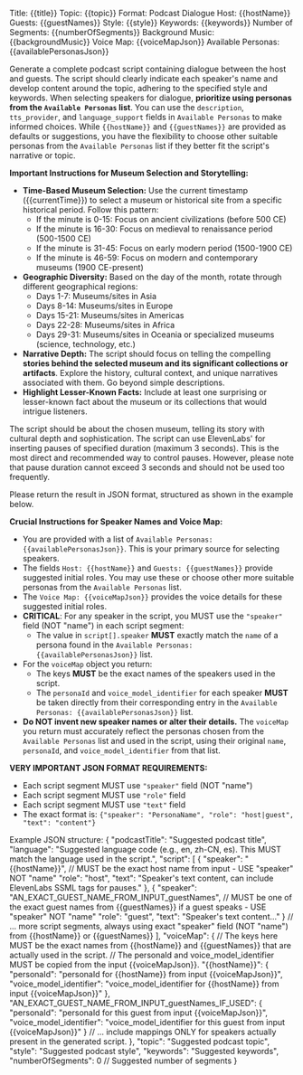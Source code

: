 Title: {{title}}
Topic: {{topic}}
Format: Podcast Dialogue
Host: {{hostName}}
Guests: {{guestNames}}
Style: {{style}}
Keywords: {{keywords}}
Number of Segments: {{numberOfSegments}}
Background Music: {{backgroundMusic}}
Voice Map: {{voiceMapJson}}
Available Personas: {{availablePersonasJson}}

Generate a complete podcast script containing dialogue between the host and guests. The script should clearly indicate each speaker's name and develop content around the topic, adhering to the specified style and keywords.
When selecting speakers for dialogue, **prioritize using personas from the `Available Personas` list**. You can use the `description`, `tts_provider`, and `language_support` fields in `Available Personas` to make informed choices.
While `{{hostName}}` and `{{guestNames}}` are provided as defaults or suggestions, you have the flexibility to choose other suitable personas from the `Available Personas` list if they better fit the script's narrative or topic.

**Important Instructions for Museum Selection and Storytelling:**
*   **Time-Based Museum Selection:** Use the current timestamp ({{currentTime}}) to select a museum or historical site from a specific historical period. Follow this pattern:
    - If the minute is 0-15: Focus on ancient civilizations (before 500 CE)
    - If the minute is 16-30: Focus on medieval to renaissance period (500-1500 CE)
    - If the minute is 31-45: Focus on early modern period (1500-1900 CE)
    - If the minute is 46-59: Focus on modern and contemporary museums (1900 CE-present)
*   **Geographic Diversity:** Based on the day of the month, rotate through different geographical regions:
    - Days 1-7: Museums/sites in Asia
    - Days 8-14: Museums/sites in Europe
    - Days 15-21: Museums/sites in Americas
    - Days 22-28: Museums/sites in Africa
    - Days 29-31: Museums/sites in Oceania or specialized museums (science, technology, etc.)
*   **Narrative Depth:** The script should focus on telling the compelling **stories behind the selected museum and its significant collections or artifacts**. Explore the history, cultural context, and unique narratives associated with them. Go beyond simple descriptions.
*   **Highlight Lesser-Known Facts:** Include at least one surprising or lesser-known fact about the museum or its collections that would intrigue listeners.

The script should be about the chosen museum, telling its story with cultural depth and sophistication. The script can use ElevenLabs' <break time="x.xs" />
for inserting pauses of specified duration (maximum 3 seconds). This is the most direct and recommended way to control pauses. However, please note that pause duration cannot exceed 3 seconds and should not be used too frequently.

Please return the result in JSON format, structured as shown in the example below.

**Crucial Instructions for Speaker Names and Voice Map:**
*   You are provided with a list of `Available Personas: {{availablePersonasJson}}`. This is your primary source for selecting speakers.
*   The fields `Host: {{hostName}}` and `Guests: {{guestNames}}` provide suggested initial roles. You may use these or choose other more suitable personas from the `Available Personas` list.
*   The `Voice Map: {{voiceMapJson}}` provides the voice details for these suggested initial roles.
*   **CRITICAL**: For any speaker in the script, you MUST use the `"speaker"` field (NOT "name") in each script segment:
    *   The value in `script[].speaker` **MUST** exactly match the `name` of a persona found in the `Available Personas: {{availablePersonasJson}}` list.
*   For the `voiceMap` object you return:
    *   The keys **MUST** be the exact names of the speakers used in the script.
    *   The `personaId` and `voice_model_identifier` for each speaker **MUST** be taken directly from their corresponding entry in the `Available Personas: {{availablePersonasJson}}` list.
*   **Do NOT invent new speaker names or alter their details.** The `voiceMap` you return must accurately reflect the personas chosen from the `Available Personas` list and used in the script, using their original `name`, `personaId`, and `voice_model_identifier` from that list.

**VERY IMPORTANT JSON FORMAT REQUIREMENTS:**
*   Each script segment MUST use `"speaker"` field (NOT "name")
*   Each script segment MUST use `"role"` field  
*   Each script segment MUST use `"text"` field
*   The exact format is: `{"speaker": "PersonaName", "role": "host|guest", "text": "content"}`

Example JSON structure:
{
"podcastTitle": "Suggested podcast title",
"language": "Suggested language code (e.g., en, zh-CN, es). This MUST match the language used in the script.",
"script": [
{
"speaker": "{{hostName}}", // MUST be the exact host name from input - USE "speaker" NOT "name"
"role": "host",
"text": "Speaker's text content, can include ElevenLabs SSML <break> tags for pauses."
},
{
"speaker": "AN_EXACT_GUEST_NAME_FROM_INPUT_guestNames", // MUST be one of the exact guest names from {{guestNames}} if a guest speaks - USE "speaker" NOT "name"
"role": "guest",
"text": "Speaker's text content..."
}
// ... more script segments, always using exact "speaker" field (NOT "name") from {{hostName}} or {{guestNames}}
],
"voiceMap": {
// The keys here MUST be the exact names from {{hostName}} and {{guestNames}} that are actually used in the script.
// The personaId and voice_model_identifier MUST be copied from the input {{voiceMapJson}}.
"{{hostName}}": {
"personaId": "personaId for {{hostName}} from input {{voiceMapJson}}",
"voice_model_identifier": "voice_model_identifier for {{hostName}} from input {{voiceMapJson}}"
},
"AN_EXACT_GUEST_NAME_FROM_INPUT_guestNames_IF_USED": {
"personaId": "personaId for this guest from input {{voiceMapJson}}",
"voice_model_identifier": "voice_model_identifier for this guest from input {{voiceMapJson}}"
}
// ... include mappings ONLY for speakers actually present in the generated script.
},
"topic": "Suggested podcast topic",
"style": "Suggested podcast style",
"keywords": "Suggested keywords",
"numberOfSegments": 0 // Suggested number of segments
}
